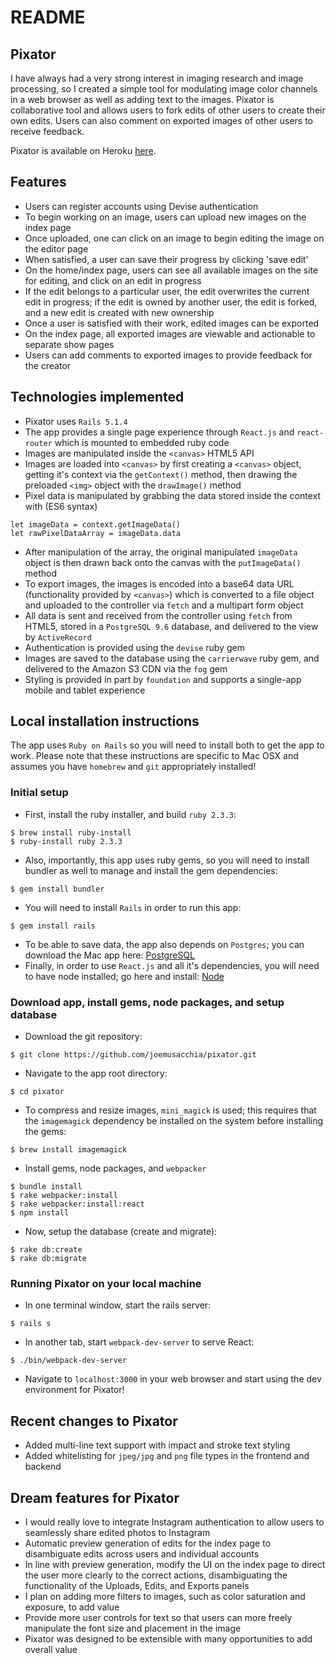# README

## Pixator

I have always had a very strong interest in imaging research and image processing, so I created a simple tool for modulating image color channels in a web browser as well as adding text to the images.  Pixator is collaborative tool and allows users to fork edits of other users to create their own edits. Users can also comment on exported images of other users to receive feedback.

Pixator is available on Heroku [here](https://pixator.herokuapp.com).

## Features

* Users can register accounts using Devise authentication
* To begin working on an image, users can upload new images on the index page
* Once uploaded, one can click on an image to begin editing the image on the editor page
* When satisfied, a user can save their progress by clicking 'save edit'
* On the home/index page, users can see all available images on the site for editing, and click on an edit in progress
* If the edit belongs to a particular user, the edit overwrites the current edit in progress; if the edit is owned by another user, the edit is forked, and a new edit is created with new ownership
* Once a user is satisfied with their work, edited images can be exported
* On the index page, all exported images are viewable and actionable to separate show pages
* Users can add comments to exported images to provide feedback for the creator

## Technologies implemented

* Pixator uses `Rails 5.1.4`
* The app provides a single page experience through `React.js` and `react-router` which is mounted to embedded ruby code
* Images are manipulated inside the `<canvas>` HTML5 API
* Images are loaded into `<canvas>` by first creating a `<canvas>` object, getting it's context via the `getContext()` method, then drawing the preloaded `<img>` object with the `drawImage()` method
* Pixel data is manipulated by grabbing the data stored inside the context with (ES6 syntax)
```
let imageData = context.getImageData()
let rawPixelDataArray = imageData.data
```
* After manipulation of the array, the original manipulated `imageData` object is then drawn back onto the canvas with the `putImageData()` method
* To export images, the images is encoded into a base64 data URL (functionality provided by `<canvas>`) which is converted to a file object and uploaded to the controller via `fetch` and a multipart form object
* All data is sent and received from the controller using `fetch` from HTML5, stored in a `PostgreSQL 9.6` database, and delivered to the view by `ActiveRecord`
* Authentication is provided using the `devise` ruby gem
* Images are saved to the database using the `carrierwave` ruby gem, and delivered to the Amazon S3 CDN via the `fog` gem
* Styling is provided in part by `foundation` and supports a single-app mobile and tablet experience

## Local installation instructions

The app uses `Ruby on Rails` so you will need to install both to get the app to work. Please note that these instructions are specific to Mac OSX and assumes you have `homebrew` and `git` appropriately installed!

### Initial setup

* First, install the ruby installer, and build `ruby 2.3.3`:
```
$ brew install ruby-install
$ ruby-install ruby 2.3.3
```
* Also, importantly, this app uses ruby gems, so you will need to install bundler as well to manage and install the gem dependencies:
```
$ gem install bundler
```
* You will need to install `Rails` in order to run this app:
```
$ gem install rails
```
* To be able to save data, the app also depends on `Postgres`; you can download the Mac app here: [PostgreSQL](http://postgresapp.com/)
* Finally, in order to use `React.js` and all it's dependencies, you will need to have node installed; go here and install: [Node](https://nodejs.org/en/)

### Download app, install gems, node packages, and setup database

* Download the git repository:
```
$ git clone https://github.com/joemusacchia/pixator.git
```
* Navigate to the app root directory:
```
$ cd pixator
```
* To compress and resize images, `mini_magick` is used; this requires that the `imagemagick` dependency be installed on the system before installing the gems:
```
$ brew install imagemagick
```
* Install gems, node packages, and `webpacker`
```
$ bundle install
$ rake webpacker:install
$ rake webpacker:install:react
$ npm install
```
* Now, setup the database (create and migrate):
```
$ rake db:create
$ rake db:migrate
```

### Running Pixator on your local machine

* In one terminal window, start the rails server:
```
$ rails s
```
* In another tab, start `webpack-dev-server` to serve React:
```
$ ./bin/webpack-dev-server
```
* Navigate to `localhost:3000` in your web browser and start using the dev environment for Pixator!

## Recent changes to Pixator

* Added multi-line text support with impact and stroke text styling
* Added whitelisting for `jpeg/jpg` and `png` file types in the frontend and backend

## Dream features for Pixator

* I would really love to integrate Instagram authentication to allow users to seamlessly share edited photos to Instagram
* Automatic preview generation of edits for the index page to disambiguate edits across users and individual accounts
* In line with preview generation, modify the UI on the index page to direct the user more clearly to the correct actions, disambiguating the functionality of the Uploads, Edits, and Exports panels
* I plan on adding more filters to images, such as color saturation and exposure, to add value
* Provide more user controls for text so that users can more freely manipulate the font size and placement in the image
* Pixator was designed to be extensible with many opportunities to add overall value
